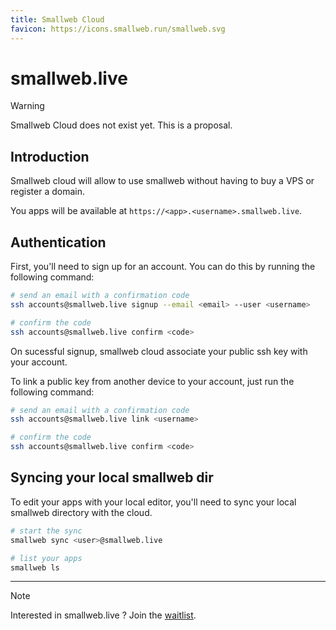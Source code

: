 ```yaml
---
title: Smallweb Cloud
favicon: https://icons.smallweb.run/smallweb.svg
---
```


# smallweb.live

> [!WARNING]
> Smallweb Cloud does not exist yet. This is a proposal.

## Introduction

Smallweb cloud will allow to use smallweb without having to buy a VPS or register a domain.

You apps will be available at `https://<app>.<username>.smallweb.live`.

## Authentication

First, you'll need to sign up for an account. You can do this by running the following command:

```sh
# send an email with a confirmation code
ssh accounts@smallweb.live signup --email <email> --user <username>

# confirm the code
ssh accounts@smallweb.live confirm <code>
```

On sucessful signup, smallweb cloud associate your public ssh key with your account.

To link a public key from another device to your account, just run the following command:

```sh
# send an email with a confirmation code
ssh accounts@smallweb.live link <username>

# confirm the code
ssh accounts@smallweb.live confirm <code>
```

## Syncing your local smallweb dir

To edit your apps with your local editor, you'll need to sync your local smallweb directory with the cloud.

```sh
# start the sync
smallweb sync <user>@smallweb.live

# list your apps
smallweb ls
```

---

> [!NOTE]
> Interested in smallweb.live ? Join the [waitlist](https://cloud.smallweb.run).
